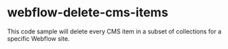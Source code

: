 # webflow-delete-cms-items
This code sample will delete every CMS item in a subset of collections for a specific Webflow site.
